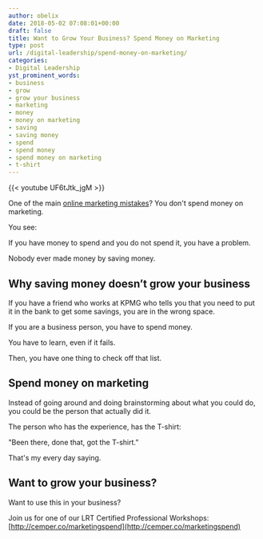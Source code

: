 ```yaml
---
author: obelix
date: 2018-05-02 07:08:01+00:00
draft: false
title: Want to Grow Your Business? Spend Money on Marketing
type: post
url: /digital-leadership/spend-money-on-marketing/
categories:
- Digital Leadership
yst_prominent_words:
- business
- grow
- grow your business
- marketing
- money
- money on marketing
- saving
- saving money
- spend
- spend money
- spend money on marketing
- t-shirt
---
```


{{< youtube UF6tJtk_jgM >}}

One of the main [online marketing mistakes](../../success/online-marketing-results/)? You don't spend money on marketing.

You see:

If you have money to spend and you do not spend it, you have a problem.

Nobody ever made money by saving money.


## Why saving money doesn’t grow your business


If you have a friend who works at KPMG who tells you that you need to put it in the bank to get some savings, you are in the wrong space.

If you are a business person, you have to spend money.

You have to learn, even if it fails.

Then, you have one thing to check off that list.


## Spend money on marketing


Instead of going around and doing brainstorming about what you could do, you could be the person that actually did it.

The person who has the experience, has the T-shirt:

"Been there, done that, got the T-shirt.”

That's my every day saying.


## Want to grow your business?


Want to use this in your business?

Join us for one of our LRT Certified Professional Workshops: [http://cemper.co/marketingspend](http://cemper.co/marketingspend)
